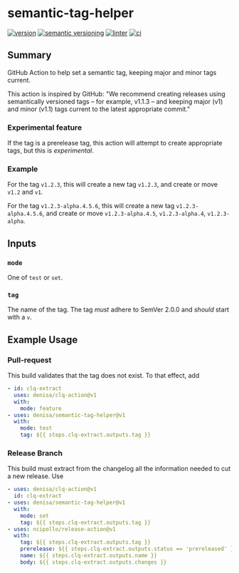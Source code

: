 # semantic-tag-helper

[![version](https://img.shields.io/github/v/release/denisa/semantic-tag-helper?include*prereleases&sort=semver)](https://github.com/denisa/semantic-tag-helper/releases)
[![semantic versioning](https://img.shields.io/badge/semantic%20versioning-2.0.0-informational)](https://semver.org/spec/v2.0.0.html)
[![linter](https://github.com/denisa/semantic-tag-helper/actions/workflows/linter.yaml/badge.svg)](https://github.com/denisa/semantic-tag-helper/actions/workflows/linter.yaml)
[![ci](https://github.com/denisa/semantic-tag-helper/actions/workflows/ci.yaml/badge.svg?branch=main)](https://github.com/denisa/semantic-tag-helper/actions/workflows/ci.yaml?query=branch%3Amain)

## Summary

GitHub Action to help set a semantic tag, keeping major and minor tags current.

This action is inspired by GitHub:
"We recommend creating releases using semantically versioned tags – for example, v1.1.3 –
and keeping major (v1) and minor (v1.1) tags current to the latest appropriate commit."

### Experimental feature

If the tag is a prerelease tag, this action will attempt to create appropriate tags,
but this is *experimental*.

### Example

For the tag `v1.2.3`, this will create a new tag `v1.2.3`, and create or move `v1.2` and `v1`.

For the tag `v1.2.3-alpha.4.5.6`, this will create a new tag `v1.2.3-alpha.4.5.6`,
and create or move `v1.2.3-alpha.4.5`, `v1.2.3-alpha.4`, `v1.2.3-alpha`.

## Inputs

### `mode`

One of `test` or `set`.

### `tag`

The name of the tag. The tag *must* adhere to SemVer 2.0.0 and *should* start with a `v`.

## Example Usage

### Pull-request

This build validates that the tag does not exist.
To that effect, add

```yaml
- id: clq-extract
  uses: denisa/clq-action@v1
  with:
    mode: feature
- uses: denisa/semantic-tag-helper@v1
  with:
    mode: test
    tag: ${{ steps.clq-extract.outputs.tag }}
```

### Release Branch

This build must extract from the changelog all the information needed to cut a new release.
Use

```yaml
- uses: denisa/clq-action@v1
  id: clq-extract
- uses: denisa/semantic-tag-helper@v1
  with:
    mode: set
    tag: ${{ steps.clq-extract.outputs.tag }}
- uses: ncipollo/release-action@v1
  with:
    tag: ${{ steps.clq-extract.outputs.tag }}
    prerelease: ${{ steps.clq-extract.outputs.status == 'prereleased' }}
    name: ${{ steps.clq-extract.outputs.name }}
    body: ${{ steps.clq-extract.outputs.changes }}
```
